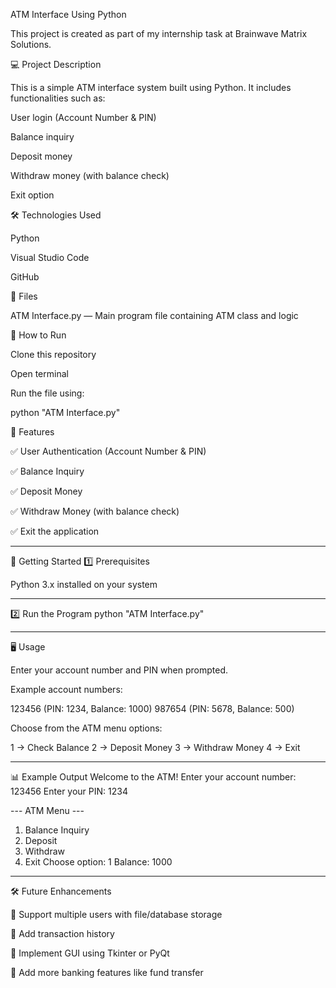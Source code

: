 ATM Interface Using Python

This project is created as part of my internship task at Brainwave Matrix Solutions.

💻 Project Description

This is a simple ATM interface system built using Python. It includes functionalities such as:

User login (Account Number & PIN)

Balance inquiry

Deposit money

Withdraw money (with balance check)

Exit option

🛠 Technologies Used

Python

Visual Studio Code

GitHub

📁 Files

ATM Interface.py — Main program file containing ATM class and logic

🚀 How to Run

Clone this repository

Open terminal

Run the file using:

python "ATM Interface.py"

📌 Features

✅ User Authentication (Account Number & PIN)

✅ Balance Inquiry

✅ Deposit Money

✅ Withdraw Money (with balance check)

✅ Exit the application

---

🚀 Getting Started
1️⃣ Prerequisites

Python 3.x installed on your system

---

2️⃣ Run the Program
python "ATM Interface.py"

---

🖥️ Usage

Enter your account number and PIN when prompted.

Example account numbers:

123456 (PIN: 1234, Balance: 1000)
987654 (PIN: 5678, Balance: 500)

Choose from the ATM menu options:

1 → Check Balance
2 → Deposit Money
3 → Withdraw Money
4 → Exit

---

📊 Example Output
Welcome to the ATM!
Enter your account number: 123456
Enter your PIN: 1234

--- ATM Menu ---
1. Balance Inquiry
2. Deposit
3. Withdraw
4. Exit
Choose option: 1
Balance: 1000

---

🛠️ Future Enhancements

🔹 Support multiple users with file/database storage

🔹 Add transaction history

🔹 Implement GUI using Tkinter or PyQt

🔹 Add more banking features like fund transfer
